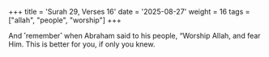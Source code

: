 +++
title = 'Surah 29, Verses 16'
date = '2025-08-27'
weight = 16
tags = ["allah", "people", "worship"]
+++

And ˹remember˺ when Abraham said to his people, “Worship Allah, and fear Him. This is better for you, if only you knew.